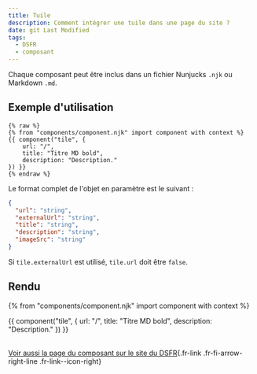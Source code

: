 ```yaml
---
title: Tuile
description: Comment intégrer une tuile dans une page du site ?
date: git Last Modified
tags:
  - DSFR
  - composant
---
```

Chaque composant peut être inclus dans un fichier Nunjucks `.njk` ou Markdown `.md`.

## Exemple d'utilisation

```njk
{% raw %}
{% from "components/component.njk" import component with context %}
{{ component("tile", {
    url: "/",
    title: "Titre MD bold",
    description: "Description."
}) }}
{% endraw %}
```

Le format complet de l'objet en paramètre est le suivant :

```json
{
  "url": "string",
  "externalUrl": "string",
  "title": "string",
  "description": "string",
  "imageSrc": "string"
}
```

Si `tile.externalUrl` est utilisé, `tile.url` doit être `false`.

## Rendu

{% from "components/component.njk" import component with context %}
<div>
{{ component("tile", {
    url: "/",
    title: "Titre MD bold",
    description: "Description."
}) }}
</div>

<br>

[Voir aussi la page du composant sur le site du DSFR](https://www.systeme-de-design.gouv.fr/elements-d-interface/composants/tuile){.fr-link .fr-fi-arrow-right-line .fr-link--icon-right}